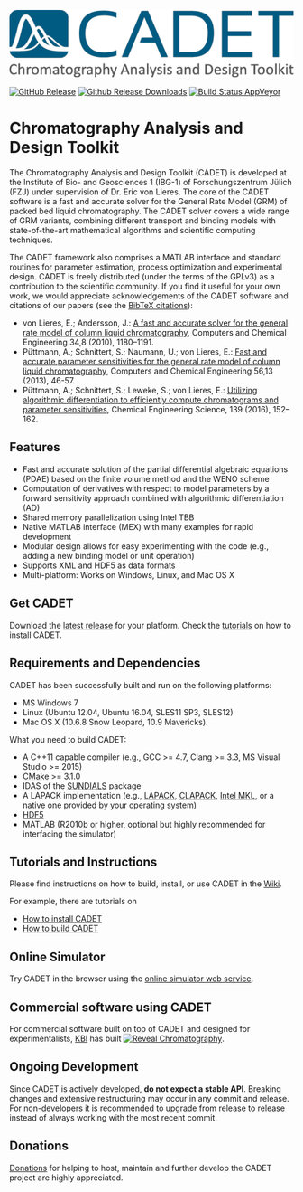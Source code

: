 ![CADET Logo](doc/logo/CADET-GitHub.png "Chromatography Analysis and Design Toolkit")

[![GitHub Release](https://img.shields.io/github/release/modsim/cadet.svg)](https://github.com/modsim/CADET/releases)
[![Github Release Downloads](https://img.shields.io/github/downloads/modsim/cadet/latest/total.svg)](https://github.com/modsim/CADET/releases)
[![Build Status AppVeyor](https://img.shields.io/appveyor/ci/sleweke/cadet/master.svg?logo=appveyor&maxAge=3600)](https://ci.appveyor.com/project/sleweke/cadet)

# Chromatography Analysis and Design Toolkit

The Chromatography Analysis and Design Toolkit (CADET) is developed at the Institute of Bio- and Geosciences 1 (IBG-1) of Forschungszentrum Jülich (FZJ) under supervision of Dr. Eric von Lieres. The core of the CADET software is a fast and accurate solver for the General Rate Model (GRM) of packed bed liquid chromatography. The CADET solver covers a wide range of GRM variants, combining different transport and binding models with state-of-the-art mathematical algorithms and scientific computing techniques. 

The CADET framework also comprises a MATLAB interface and standard routines for parameter estimation, process optimization and experimental design. CADET is freely distributed (under the terms of the GPLv3) as a contribution to the scientific community. If you find it useful for your own work, we would appreciate acknowledgements of the CADET software and citations of our papers (see the [BibTeX citations](https://github.com/modsim/cadet/wiki/Referencing-CADET)):

* von Lieres, E.; Andersson, J.: [A fast and accurate solver for the general rate model of column liquid chromatography](http://dx.doi.org/10.1016/j.compchemeng.2010.03.008), Computers and Chemical Engineering 34,8 (2010), 1180–1191.
* Püttmann, A.; Schnittert, S.; Naumann, U.; von Lieres, E.: [Fast and accurate parameter sensitivities for the general rate model of column liquid chromatography](http://dx.doi.org/10.1016/j.compchemeng.2013.04.021), Computers and Chemical Engineering 56,13 (2013), 46-57.
* Püttmann, A.; Schnittert, S.; Leweke, S.; von Lieres, E.: [Utilizing algorithmic differentiation to efficiently compute chromatograms and parameter sensitivities](http://dx.doi.org/10.1016/j.ces.2015.08.050), Chemical Engineering Science, 139 (2016), 152–162.

## Features

* Fast and accurate solution of the partial differential algebraic equations (PDAE) based on the finite volume method and the WENO scheme
* Computation of derivatives with respect to model parameters by a forward sensitivity approach combined with algorithmic differentiation (AD)
* Shared memory parallelization using Intel TBB
* Native MATLAB interface (MEX) with many examples for rapid development
* Modular design allows for easy experimenting with the code (e.g., adding a new binding model or unit operation)
* Supports XML and HDF5 as data formats
* Multi-platform: Works on Windows, Linux, and Mac OS X

## Get CADET

Download the [latest release](https://github.com/modsim/cadet/releases) for your platform.
Check the [tutorials](https://github.com/modsim/cadet/wiki/tutorials) on how to install CADET.

## Requirements and Dependencies

CADET has been successfully built and run on the following platforms:

* MS Windows 7
* Linux (Ubuntu 12.04, Ubuntu 16.04, SLES11 SP3, SLES12)
* Mac OS X (10.6.8 Snow Leopard, 10.9 Mavericks).

What you need to build CADET:

* A C++11 capable compiler (e.g., GCC >= 4.7, Clang >= 3.3, MS Visual Studio >= 2015)
* [CMake](http://cmake.org/) >= 3.1.0
* IDAS of the [SUNDIALS](http://computation.llnl.gov/casc/sundials/main.html) package
* A LAPACK implementation (e.g., [LAPACK](http://www.netlib.org/lapack/index.html), [CLAPACK](https://icl.cs.utk.edu/lapack-for-windows/clapack/index.html#build), [Intel MKL](https://software.intel.com/sites/campaigns/nest/), or a native one provided by your operating system)
* [HDF5](http://www.hdfgroup.org/HDF5/)
* MATLAB (R2010b or higher, optional but highly recommended for interfacing the simulator) 

## Tutorials and Instructions

Please find instructions on how to build, install, or use CADET in the [Wiki](https://github.com/modsim/cadet/wiki).

For example, there are tutorials on

* [How to install CADET](https://github.com/modsim/cadet/wiki/Install-CADET)
* [How to build CADET](https://github.com/modsim/cadet/wiki/Build-CADET)

## Online Simulator

Try CADET in the browser using the [online simulator web service](http://www.cadet-web.de).

## Commercial software using CADET

For commercial software built on top of CADET and designed for experimentalists, [KBI](http://www.kbibiopharma.com/) has built [![Reveal Chromatography](https://www.cadet-web.de/static/simulation/RevealChromLogo.png)](http://bit.ly/reveal_prod).

## Ongoing Development

Since CADET is actively developed, **do not expect a stable API**. Breaking changes and extensive restructuring may occur in any commit and release.
For non-developers it is recommended to upgrade from release to release instead of always working with the most recent commit.

## Donations

[Donations](https://www.paypal.com/cgi-bin/webscr?cmd=_s-xclick&hosted_button_id=FCQ2M89558ZAG) for helping to host, maintain and further develop the CADET project are highly appreciated.
